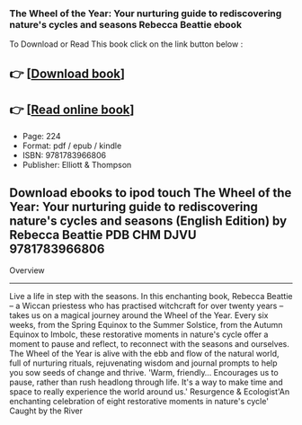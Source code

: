 ### The Wheel of the Year: Your nurturing guide to rediscovering nature's cycles and seasons Rebecca Beattie ebook

To Download or Read This book click on the link button below :

## 👉  [**[Download book](http://filesbooks.info/download.php?group=book&from=github.com&id=686534&lnk=1066 "Download book")**]

## 👉  [**[Read online book](http://filesbooks.info/download.php?group=book&from=github.com&id=686534&lnk=1066 "Read online book")**]


* Page: 224
* Format: pdf / epub / kindle
* ISBN: 9781783966806
* Publisher: Elliott &amp; Thompson



## Download ebooks to ipod touch The Wheel of the Year: Your nurturing guide to rediscovering nature's cycles and seasons (English Edition) by Rebecca Beattie PDB CHM DJVU 9781783966806


Overview
___
 Live a life in step with the seasons. In this enchanting book, Rebecca Beattie – a Wiccan priestess who has practised witchcraft for over twenty years – takes us on a magical journey around the Wheel of the Year. Every six weeks, from the Spring Equinox to the Summer Solstice, from the Autumn Equinox to Imbolc, these restorative moments in nature&#039;s cycle offer a moment to pause and reflect, to reconnect with the seasons and ourselves. The Wheel of the Year is alive with the ebb and flow of the natural world, full of nurturing rituals, rejuvenating wisdom and journal prompts to help you sow seeds of change and thrive. &#039;Warm, friendly… Encourages us to pause, rather than rush headlong through life. It&#039;s a way to make time and space to really experience the world around us.&#039; Resurgence &amp; Ecologist&#039;An enchanting celebration of eight restorative moments in nature&#039;s cycle&#039; Caught by the River



